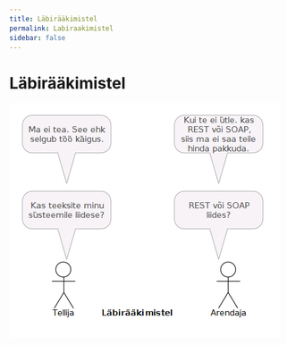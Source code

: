 ```yaml
---
title: Läbirääkimistel
permalink: Labiraakimistel
sidebar: false
---
```


# Läbirääkimistel

![](img/Labiraakimistel.PNG)
